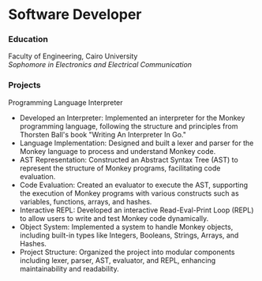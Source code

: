 # Software Developer

### Education
Faculty of Engineering, Cairo University  
*Sophomore in Electronics and Electrical Communication*  

### Projects
Programming Language Interpreter
- Developed an Interpreter: Implemented an interpreter for the Monkey programming language, following the structure and principles from Thorsten Ball's book "Writing An Interpreter In Go."
- Language Implementation: Designed and built a lexer and parser for the Monkey language to process and understand Monkey code.
- AST Representation: Constructed an Abstract Syntax Tree (AST) to represent the structure of Monkey programs, facilitating code evaluation.
- Code Evaluation: Created an evaluator to execute the AST, supporting the execution of Monkey programs with various constructs such as variables, functions, arrays, and hashes.
- Interactive REPL: Developed an interactive Read-Eval-Print Loop (REPL) to allow users to write and test Monkey code dynamically.
- Object System: Implemented a system to handle Monkey objects, including built-in types like Integers, Booleans, Strings, Arrays, and Hashes.
- Project Structure: Organized the project into modular components including lexer, parser, AST, evaluator, and REPL, enhancing maintainability and readability.
